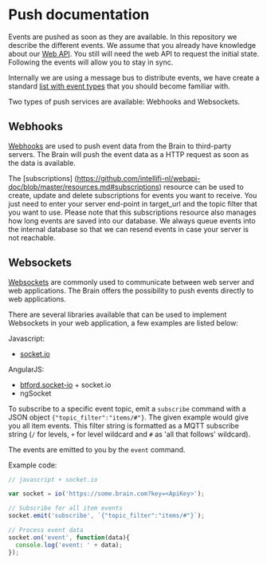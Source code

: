 Push documentation
==================
Events are pushed as soon as they are available. In this repository we describe the different events. We assume that you already have knowledge about our [Web API](https://github.com/intellifi-nl/doc-webapi). You still will need the web API to request the initial state. Following the events will allow you to stay in sync.

Internally we are using a message bus to distribute events, we have create a standard [list with event types](mqtt_topics.md) that you should become familiar with.

Two types of push services are available: Webhooks and Websockets.

Webhooks
--------

[Webhooks](http://en.wikipedia.org/wiki/Webhook) are used to push event data from the Brain to third-party servers. The Brain will push the event data as a HTTP request as soon as the data is available.

The [subscriptions] (https://github.com/intellifi-nl/webapi-doc/blob/master/resources.md#subscriptions) resource can be used to create, update and delete subscriptions for events you want to receive. You just need to enter your server end-point in target_url and the topic filter that you want to use. Please note that this subscriptions resource also manages how long events are saved into our database. We always queue events into the internal database so that we can resend events in case your server is not reachable.

Websockets
---------

[Websockets](https://en.wikipedia.org/wiki/WebSocket) are commonly used to communicate between web server and web applications. The Brain offers the possibility to push events directly to web applications. 

There are several libraries available that can be used to implement Websockets in your web application, a few examples are listed below:

Javascript:
- [socket.io](http://socket.io/)

AngularJS:
- [btford.socket-io](https://github.com/btford/angular-socket-io) + socket.io
- ngSocket

To subscribe to a specific event topic, emit a `subscribe` command with a JSON object `{"topic_filter":"items/#"}`. The given example would give you all item events. This filter string is formatted as a MQTT subscribe string (`/` for levels, `+` for level wildcard and `#` as 'all that follows' wildcard).

The events are emitted to you by the `event` command.

Example code:
```javascript
// javascript + socket.io

var socket = io('https://some.brain.com?key=<ApiKey>');

// Subscribe for all item events
socket.emit('subscribe', `{"topic_filter":"items/#"}`);

// Process event data
socket.on('event', function(data){
  console.log('event: ' + data);
});
```
